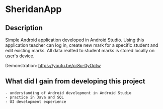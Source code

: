 # SheridanApp

## Description

Simple Android application developed in Android Studio. Using this application teacher can log in, create new mark for a specific student and edit existing marks. All data realted to student marks is stored locally on user's device. 

Demonstration: https://youtu.be/cr8u-0yOotw

## What did I gain from developing this project 

    
    - understanding of Android development in Android Studio
    - practice in Java and SQL 
    - UI development experience
     
     
 
